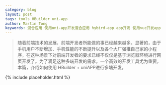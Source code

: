 ```yaml
---
category: blog
layout: post
tags: tools HBuilder uni-app 
author: Martin Tong
keywords: 混合应用 使用uni-app开发混合应用 hybird-app app开发 使用vue开发app
---
```


> 随着前端技术的发展，前端开发者所能做的事已经越来越多。显著的，由于手机用户不断增加、手机性能的不断提升以及各个大厂强推自己家的小程序，在这种场景下对前端开发者的要求已经不仅仅是基于浏览器环境进行网页开发了。为了满足这种多端开发的需求，一个高效的开发工具尤为重要。本篇，介绍如何使用 HBuilder + uniAPP进行多端开发。

{% include placeholder.html %}